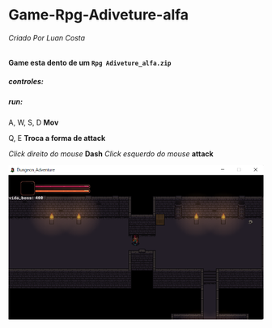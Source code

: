 # Game-Rpg-Adiveture-alfa

###### Criado Por Luan Costa 

#### Game esta dento de um `Rpg Adiveture_alfa.zip` 

##### controles: 

##### run: 
A,
W,
S,
D **Mov**

Q, E **Troca a forma de attack**

*Click direito do mouse* **Dash**
*Click esquerdo do mouse* **attack**

![img.png](img.png)

